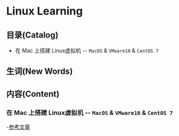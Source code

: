 # Linux Learning

## 目录(Catalog)
- 在 Mac 上搭建 Linux虚拟机 -- `MacOS` & `VMware10` & `CentOS 7`


## 生词(New Words)



## 内容(Content)
### 在 Mac 上搭建 Linux虚拟机 -- `MacOS` & `VMware10` & `CentOS 7`
-[参考文章](https://blog.csdn.net/Nicolelovesmath/article/details/82716412)
